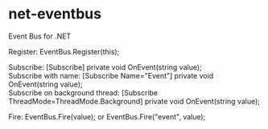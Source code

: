 # net-eventbus
Event Bus for .NET

Register: EventBus.Register(this);

Subscribe: [Subscribe] private void OnEvent(string value);<br/>
Subscribe with name: [Subscribe Name="Event"] private void OnEvent(string value);<br/>
Subscribe on background thread: [Subscribe ThreadMode=ThreadMode.Background] private void OnEvent(string value);<br/>

Fire: EventBus.Fire(value); or EventBus.Fire("event", value);
